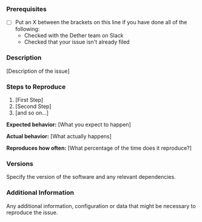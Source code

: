 <!--

Have you read Dether's Code of Conduct? By filing an Issue, you are expected to comply with it, including treating everyone with respect: https://github.com/ami-solution/amishop/blob/master/CONTRIBUTING.md

Do you want to ask a question? Are you looking for support? The Dether slack is the best place for getting support: https://amisolution.slack.com

-->

### Prerequisites

* [ ] Put an X between the brackets on this line if you have done all of the following:
    * Checked with the Dether team on Slack
    * Checked that your issue isn't already filed

### Description

[Description of the issue]

### Steps to Reproduce

1. [First Step]
2. [Second Step]
3. [and so on...]

**Expected behavior:** [What you expect to happen]

**Actual behavior:** [What actually happens]

**Reproduces how often:** [What percentage of the time does it reproduce?]

### Versions

Specify the version of the software and any relevant dependencies.

### Additional Information

Any additional information, configuration or data that might be necessary to reproduce the issue.
